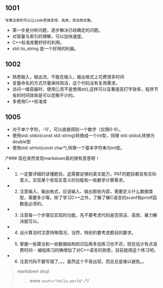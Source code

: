 ## 1001 
    写算法真的可以让code思维变得，高效，简洁和优雅。
- 第一步是分析问题，逐步解决已经确定的问题。
- 对容量与索引的理解，可以加快速度。
- C++标准库要好好的利用。
- std::to_string 是一个好用的利器。

## 1002
- 熟悉输入，输出流，不能在输入，输出格式上花费很多时间
- 变量命名的方式尽量保持简洁，这个代码没有复用需求。
- 访问一维容器时，使用[],而不是使用at(),这样可以显著提高打字效率，程序节省的时间效率是可以忽略不计的。
- 多使用C++标准库

## 1005 
- 对于单个字符，-‘0’，可以直接得到一个数字（仅限0-9）。
- 使用std::stdoi(const std::string)转换成一个int型，同理 std::stdod,转换为double型
- 使用std::strtoi(const char*),转换一个基本字符串为int型。






















/*### 现在突然发现markdown真的很有意思呀！
*  1. 一定要详细的读懂题目，这需要足够的英文能力，PAT的题目都具有实际意义，实现某个有现实意义的功能和一些数学计算需求。
*  2. 注意输入、输出格式，应该输入、输出那些内容，需要定义什么数据类型，需要多少等。除了学习C++之外，了解了解C语言的scanf和printf函数是必须的。
*  3. 注意每一个步骤应实现的功能，先不要考虑代码是否简洁、高效，暴力解决就可以。
*  4. 设计算法时注意特殊情况，当然，特别的要考虑题目的要求。
*  5. 掌握一些算法和一些数据结构知识后再多加练习也不迟，现在估计有点浪费时间··· 编程练习的确增加了对C++语言的熟悉，目前就用这个练习吧。
*  6. 注意代码不要写错了。。。虽然这个不易出现，而且总是难以避免。。
> markdown shuji
>> www
`cout<<"hello,world";`*/